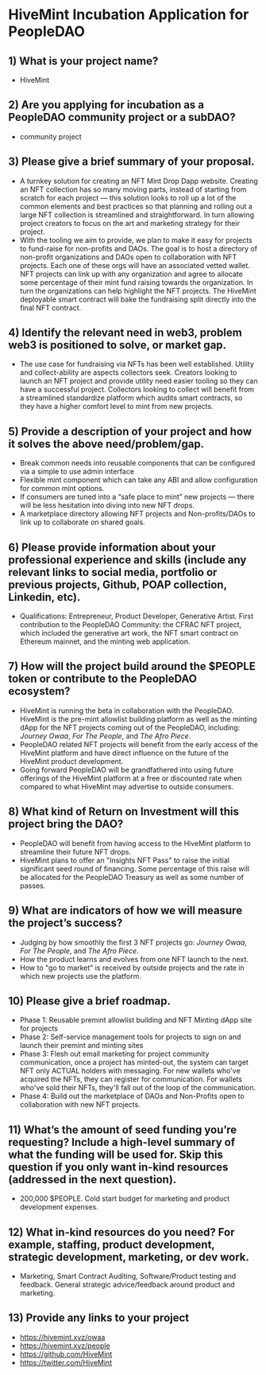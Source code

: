 # HiveMint Incubation Application for PeopleDAO

## 1) What is your project name?

- HiveMint

## 2) Are you applying for incubation as a PeopleDAO community project or a subDAO?

- community project

## 3) Please give a brief summary of your proposal.

- A turnkey solution for creating an NFT Mint Drop Dapp website.  Creating an NFT collection has so many moving parts, instead of starting from scratch for each project — this solution looks to roll up a lot of the common elements and best practices so that planning and rolling out a large NFT collection is streamlined and straightforward.  In turn allowing project creators to focus on the art and marketing strategy for their project.
- With the tooling we aim to provide, we plan to make it easy for projects to fund-raise for non-profits and DAOs.  The goal is to host a directory of non-profit organizations and DAOs open to collaboration with NFT projects.  Each one of these orgs will have an associated vetted wallet.  NFT projects can link up with any organization and agree to allocate some percentage of their mint fund raising towards the organization.  In turn the organizations can help highlight the NFT projects.  The HiveMint deployable smart contract will bake the fundraising split directly into the final NFT contract.

## 4) Identify the relevant need in web3, problem web3 is positioned to solve, or market gap.

- The use case for fundraising via NFTs has been well established.  Utility and collect-ability are aspects collectors seek.  Creators looking to launch an NFT project and provide utility need easier tooling so they can have a successful project.  Collectors looking to collect will benefit from a streamlined standardize platform which audits smart contracts, so they have a higher comfort level to mint from new projects.  

## 5) Provide a description of your project and how it solves the above need/problem/gap.

- Break common needs into reusable components that can be configured via a simple to use admin interface
- Flexible mint component which can take any ABI and allow configuration for common mint options.
- If consumers are tuned into a “safe place to mint” new projects — there will be less hesitation into diving into new NFT drops.
- A marketplace directory allowing NFT projects and Non-profits/DAOs to link up to collaborate on shared goals.

## 6) Please provide information about your professional experience and skills (include any relevant links to social media, portfolio or previous projects, Github, POAP collection, Linkedin, etc).

- Qualifications: Entrepreneur, Product Developer, Generative Artist.  First contribution to the PeopleDAO Community: the CFRAC NFT project, which included the generative art work, the NFT smart contract on Ethereum mainnet, and the minting web application.  

## 7) How will the project build around the $PEOPLE token or contribute to the PeopleDAO ecosystem?

- HiveMint is running the beta in collaboration with the PeopleDAO.  HiveMint is the pre-mint allowlist building platform as well as the minting dApp for the NFT projects coming out of the PeopleDAO, including: *Journey Owaa*, *For The People*, and *The Afro Piece*.  
- PeopleDAO related NFT projects will benefit from the early access of the HiveMint platform and have direct influence on the future of the HiveMint product development.  
- Going forward PeopleDAO will be grandfathered into using future offerings of the HiveMint platform at a free or discounted rate when compared to what HiveMint may advertise to outside consumers.

## 8) What kind of Return on Investment will this project bring the DAO?

- PeopleDAO will benefit from having access to the HiveMint platform to streamline their future NFT drops.
- HiveMint plans to offer an "Insights NFT Pass" to raise the initial significant seed round of financing.  Some percentage of this raise will be allocated for the PeopleDAO Treasury as well as some number of passes.

## 9) What are indicators of how we will measure the project’s success?

- Judging by how smoothly the first 3 NFT projects go: *Journey Owaa*, *For The People*, and *The Afro Piece*.
- How the product learns and evolves from one NFT launch to the next.
- How to "go to market" is received by outside projects and the rate in which new projects use the platform.

## 10) Please give a brief roadmap.

- Phase 1: Reusable premint allowlist building and NFT Minting dApp site for projects
- Phase 2: Self-service management tools for projects to sign on and launch their premint and minting sites
- Phase 3: Flesh out email marketing for project community communication, once a project has minted-out, the system can target NFT only ACTUAL holders with messaging.  For new wallets who've acquired the NFTs, they can register for communication.  For wallets who've sold their NFTs, they'll fall out of the loop of the communication.
- Phase 4: Build out the marketplace of DAOs and Non-Profits open to collaboration with new NFT projects.

## 11) What’s the amount of seed funding you’re requesting? Include a high-level summary of what the funding will be used for. Skip this question if you only want in-kind resources (addressed in the next question). 

- 200,000 $PEOPLE.  Cold start budget for marketing and product development expenses.

## 12) What in-kind resources do you need? For example, staffing, product development, strategic development, marketing, or dev work. 

- Marketing, Smart Contract Auditing, Software/Product testing and feedback.  General strategic advice/feedback around product and marketing.  

## 13) Provide any links to your project

- https://hivemint.xyz/owaa
- https://hivemint.xyz/people
- https://github.com/HiveMint
- https://twitter.com/HiveMint